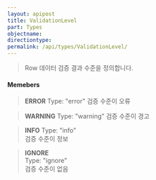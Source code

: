 ```yaml
---
layout: apipost
title: ValidationLevel
part: Types
objectname: 
directiontype: 
permalink: /api/types/ValidationLevel/
---
```



> Row 데이터 검증 결과 수준을 정의합니다.

#### Memebers

> **ERROR**
> Type: "error"
> 검증 수준이 오류 

> **WARNING**
> Type: "warning"
> 검증 수준이 경고 

> **INFO**
> Type: "info"    
> 검증 수준이 정보 

> **IGNORE**  
> Type: "ignore"  
> 검증 수준이 없음 

